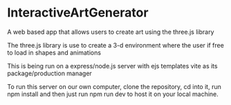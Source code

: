 # InteractiveArtGenerator
A web based app that allows users to create art using the three.js library

The three.js library is use to create a 3-d environment where the user if free to load in shapes and animations

This is being run on a express/node.js server with ejs templates vite as its package/production manager

To run this server on our own computer, clone the repository, cd into it, run npm install and then just run npm run dev to host it on your local machine.

